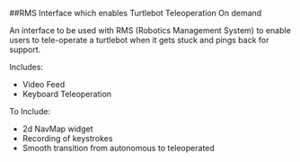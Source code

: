 ##RMS Interface which enables Turtlebot Teleoperation On demand

An interface to be used with RMS (Robotics Management System) to enable users to tele-operate a turtlebot when it gets stuck and pings back for support.

Includes:
* Video Feed
* Keyboard Teleoperation

To Include:
* 2d NavMap widget
* Recording of keystrokes
* Smooth transition from autonomous to teleoperated